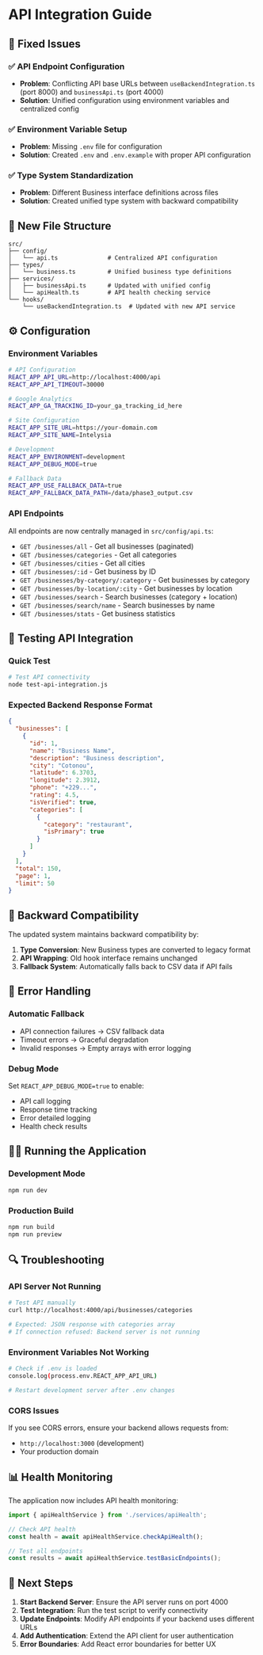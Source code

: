 # API Integration Guide

## 🔧 Fixed Issues

### ✅ API Endpoint Configuration
- **Problem**: Conflicting API base URLs between `useBackendIntegration.ts` (port 8000) and `businessApi.ts` (port 4000)
- **Solution**: Unified configuration using environment variables and centralized config

### ✅ Environment Variable Setup  
- **Problem**: Missing `.env` file for configuration
- **Solution**: Created `.env` and `.env.example` with proper API configuration

### ✅ Type System Standardization
- **Problem**: Different Business interface definitions across files
- **Solution**: Created unified type system with backward compatibility

## 📁 New File Structure

```
src/
├── config/
│   └── api.ts              # Centralized API configuration
├── types/
│   └── business.ts         # Unified business type definitions
├── services/
│   ├── businessApi.ts      # Updated with unified config
│   └── apiHealth.ts        # API health checking service
└── hooks/
    └── useBackendIntegration.ts  # Updated with new API service
```

## ⚙️ Configuration

### Environment Variables
```bash
# API Configuration
REACT_APP_API_URL=http://localhost:4000/api
REACT_APP_API_TIMEOUT=30000

# Google Analytics
REACT_APP_GA_TRACKING_ID=your_ga_tracking_id_here

# Site Configuration  
REACT_APP_SITE_URL=https://your-domain.com
REACT_APP_SITE_NAME=Intelysia

# Development
REACT_APP_ENVIRONMENT=development
REACT_APP_DEBUG_MODE=true

# Fallback Data
REACT_APP_USE_FALLBACK_DATA=true
REACT_APP_FALLBACK_DATA_PATH=/data/phase3_output.csv
```

### API Endpoints
All endpoints are now centrally managed in `src/config/api.ts`:

- `GET /businesses/all` - Get all businesses (paginated)
- `GET /businesses/categories` - Get all categories
- `GET /businesses/cities` - Get all cities  
- `GET /businesses/:id` - Get business by ID
- `GET /businesses/by-category/:category` - Get businesses by category
- `GET /businesses/by-location/:city` - Get businesses by location
- `GET /businesses/search` - Search businesses (category + location)
- `GET /businesses/search/name` - Search businesses by name
- `GET /businesses/stats` - Get business statistics

## 🧪 Testing API Integration

### Quick Test
```bash
# Test API connectivity
node test-api-integration.js
```

### Expected Backend Response Format
```json
{
  "businesses": [
    {
      "id": 1,
      "name": "Business Name",
      "description": "Business description",
      "city": "Cotonou",
      "latitude": 6.3703,
      "longitude": 2.3912,
      "phone": "+229...",
      "rating": 4.5,
      "isVerified": true,
      "categories": [
        {
          "category": "restaurant",
          "isPrimary": true
        }
      ]
    }
  ],
  "total": 150,
  "page": 1,
  "limit": 50
}
```

## 🔄 Backward Compatibility

The updated system maintains backward compatibility by:

1. **Type Conversion**: New Business types are converted to legacy format
2. **API Wrapping**: Old hook interface remains unchanged
3. **Fallback System**: Automatically falls back to CSV data if API fails

## 🚨 Error Handling

### Automatic Fallback
- API connection failures → CSV fallback data
- Timeout errors → Graceful degradation
- Invalid responses → Empty arrays with error logging

### Debug Mode
Set `REACT_APP_DEBUG_MODE=true` to enable:
- API call logging
- Response time tracking  
- Error detailed logging
- Health check results

## 🏃‍♂️ Running the Application

### Development Mode
```bash
npm run dev
```

### Production Build
```bash
npm run build
npm run preview
```

## 🔍 Troubleshooting

### API Server Not Running
```bash
# Test API manually
curl http://localhost:4000/api/businesses/categories

# Expected: JSON response with categories array
# If connection refused: Backend server is not running
```

### Environment Variables Not Working
```bash
# Check if .env is loaded
console.log(process.env.REACT_APP_API_URL)

# Restart development server after .env changes
```

### CORS Issues
If you see CORS errors, ensure your backend allows requests from:
- `http://localhost:3000` (development)
- Your production domain

## 📊 Health Monitoring

The application now includes API health monitoring:

```typescript
import { apiHealthService } from './services/apiHealth';

// Check API health
const health = await apiHealthService.checkApiHealth();

// Test all endpoints  
const results = await apiHealthService.testBasicEndpoints();
```

## 🎯 Next Steps

1. **Start Backend Server**: Ensure the API server runs on port 4000
2. **Test Integration**: Run the test script to verify connectivity
3. **Update Endpoints**: Modify API endpoints if your backend uses different URLs
4. **Add Authentication**: Extend the API client for user authentication
5. **Error Boundaries**: Add React error boundaries for better UX
